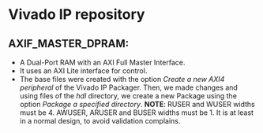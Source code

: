 # Vivado IP repository

## AXIF_MASTER_DPRAM:

* A Dual-Port RAM with an AXI Full Master Interface.
* It uses an AXI Lite interface for control.
* The base files were created with the option *Create a new AXI4 peripheral* of the Vivado IP Packager. Then, we made changes and using files of the *hdl* directory, we create a new Package using the option *Package a specified directory*.
**NOTE**: RUSER and WUSER widths must be 4. AWUSER, ARUSER and BUSER widths must be 1. It is at least in a normal design, to avoid validation complains.
